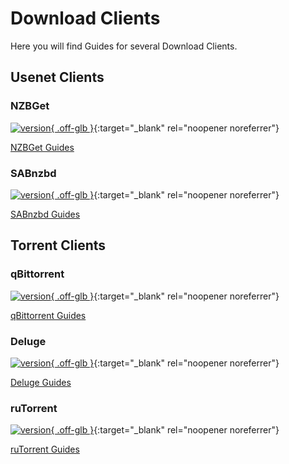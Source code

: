 # Download Clients

Here you will find Guides for several Download Clients.

## Usenet Clients

### NZBGet

[![version](https://img.shields.io/badge/dynamic/json?query=%24.version&url=https%3A%2F%2Fraw.githubusercontent.com%2Fhotio%2Fnzbget%2Frelease%2FVERSION.json&label=Latest%20Version&style=for-the-badge&color=4051B5){ .off-glb }](https://github.com/nzbgetcom/nzbget){:target="\_blank" rel="noopener noreferrer"}

[NZBGet Guides](/Downloaders/NZBGet/)

### SABnzbd

[![version](https://img.shields.io/badge/dynamic/json?query=%24.version&url=https%3A%2F%2Fraw.githubusercontent.com%2Fhotio%2Fsabnzbd%2Frelease%2FVERSION.json&label=Latest%20Version&style=for-the-badge&color=4051B5){ .off-glb }](https://sabnzbd.org/){:target="\_blank" rel="noopener noreferrer"}

[SABnzbd Guides](/Downloaders/SABnzbd/)

## Torrent Clients

### qBittorrent

[![version](https://img.shields.io/badge/dynamic/json?query=%24.version&url=https%3A%2F%2Fraw.githubusercontent.com%2Fhotio%2Fqbittorrent%2Frelease%2FVERSION.json&label=Latest%20Version&style=for-the-badge&color=4051B5){ .off-glb }](https://www.qbittorrent.org/){:target="\_blank" rel="noopener noreferrer"}

[qBittorrent Guides](/Downloaders/qBittorrent/)

### Deluge

[![version](https://img.shields.io/github/release/linuxserver/docker-deluge.svg?color=4051B5&style=for-the-badge&logo=github){ .off-glb }](https://deluge-torrent.org/){:target="\_blank" rel="noopener noreferrer"}

[Deluge Guides](/Downloaders/Deluge/)

### ruTorrent

[![version](https://img.shields.io/github/v/release/Novik/ruTorrent.svg?color=4051B5&style=for-the-badge&logo=github){ .off-glb }](https://github.com/Novik/ruTorrent){:target="\_blank" rel="noopener noreferrer"}

[ruTorrent Guides](/Downloaders/ruTorrent/)
